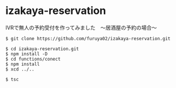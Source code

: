 # izakaya-reservation

IVRで無人の予約受付を作ってみました　〜居酒屋の予約の場合〜


```
$ git clone https://github.com/furuya02/izakaya-reservation.git
```

```
$ cd izakaya-reservation.git
$ npm install -D 
$ cd functions/conect
$ npm install
$ xcd ../..
```

```
$ tsc
```